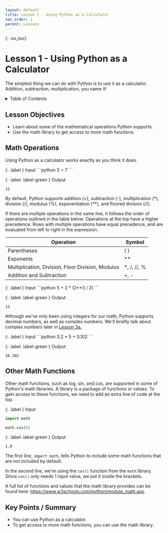 ```yaml
---
layout: default
title: Lesson 1 - Using Python as a Calculator
nav_order: 1
parent: Lessons
---
```


{: .no_toc}  
# Lesson 1 - Using Python as a Calculator

The simplest thing we can do with Python is to use it as a calculator. Addition, subtraction, multiplication, you name it!

<details markdown="block">
  <summary>
    Table of Contents
  </summary>
  {: .text-delta }
- TOC
{:toc}
</details>

## Lesson Objectives
- Learn about some of the mathematical operations Python supports.
- Use the math library to get access to more math functions.

<!-- ## Lesson Video
The following video demonstrates each of the steps outlined below in text.

<iframe height="416" width="100%" allowfullscreen frameborder=0 src="https://echo360.ca/media/a65689c0-c35c-4f33-9c12-f0ac97883f54/public?autoplay=false&automute=false"></iframe>
[View original here.](https://echo360.ca/media/a65689c0-c35c-4f33-9c12-f0ac97883f54/public?autoplay=false&automute=false) -->

## Math Operations

Using Python as a calculator works exactly as you think it does.

<div class="code-example" Markdown="1">
{: .label }
Input
```python
5 + 7
```

{: .label .label-green }
Output
```
12
```
</div>

By default, Python supports addition (+), subtraction (-), multiplication (*), division (/), modulus (%), exponentiation (**), and floored division (//). 

If there are multiple operations in the same line, it follows the order of operations outlined in the table below. Operations at the top have a higher precedence. Rows with multiple operations have equal precedence, and are evaluated from left to right in the expression.

<!-- https://www.tablesgenerator.com/markdown_tables -->

| Operation                                         | Symbol      |
|---------------------------------------------------|-------------|
| Parentheses                                       | ( )         |
| Exponents                                         | **          |
| Multiplication, Division, Floor Division, Modulus | *, /, //, % |
| Addition and Subtraction                          | +, -        |

<div class="code-example" Markdown="1">
{: .label }
Input
```python
5 + 2 * (2**3 / 2)
```

{: .label .label-green }
Output
```
13
```
</div>

Although we've only been using integers for our math, Python supports decimal numbers, as well as complex numbers. We'll briefly talk about complex numbers later in [Lesson 3a.](lesson3a)

<div class="code-example" Markdown="1">
{: .label }
Input
```python
3.2 * 5 + 0.102
```

{: .label .label-green }
Output
```
16.102
```
</div>

## Other Math Functions
Other math functions, such as log, sin, and cos, are supported in some of Python's math libraries. A library is a package of functions or values. To gain access to these functions, we need to add an extra line of code at the top.

<div class="code-example" Markdown="1">

{: .label }
Input
```python
import math

math.cos(0)
```

{: .label .label-green }
Output
```
1.0
```
</div>

The first line, `import math`, tells Python to include some math functions that are not included by default.

In the second line, we're using the `cos()` function from the `math` library. Since `cos()` only needs 1 input value, we put it inside the brackets.

A full list of functions and values that the math library provides can be found here: <https://www.w3schools.com/python/module_math.asp>.

## Key Points / Summary
- You can use Python as a calculator.
- To get access to more math functions, you can use the math library.